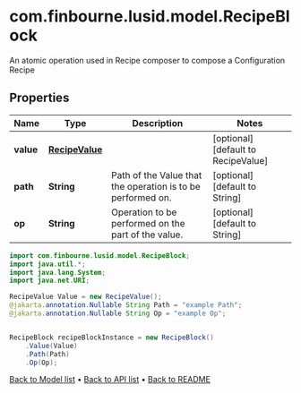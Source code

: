 # com.finbourne.lusid.model.RecipeBlock
An atomic operation used in Recipe composer to compose a Configuration Recipe

## Properties

Name | Type | Description | Notes
------------ | ------------- | ------------- | -------------
**value** | [**RecipeValue**](RecipeValue.md) |  | [optional] [default to RecipeValue]
**path** | **String** | Path of the Value that the operation is to be performed on. | [optional] [default to String]
**op** | **String** | Operation to be performed on the part of the value. | [optional] [default to String]

```java
import com.finbourne.lusid.model.RecipeBlock;
import java.util.*;
import java.lang.System;
import java.net.URI;

RecipeValue Value = new RecipeValue();
@jakarta.annotation.Nullable String Path = "example Path";
@jakarta.annotation.Nullable String Op = "example Op";


RecipeBlock recipeBlockInstance = new RecipeBlock()
    .Value(Value)
    .Path(Path)
    .Op(Op);
```


[Back to Model list](../README.md#documentation-for-models) &#8226; [Back to API list](../README.md#documentation-for-api-endpoints) &#8226; [Back to README](../README.md)
